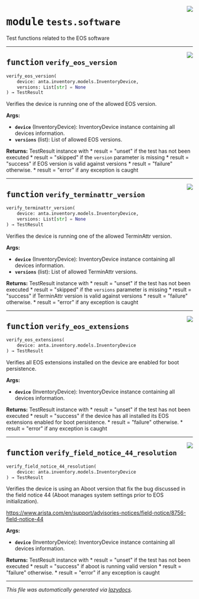 <!-- markdownlint-disable -->

<a href="../../anta/tests/software.py#L0"><img align="right" style="float:right;" src="https://img.shields.io/badge/-source-cccccc?style=flat-square"></a>

# <kbd>module</kbd> `tests.software`
Test functions related to the EOS software 


---

<a href="../../anta/tests/software.py#L17"><img align="right" style="float:right;" src="https://img.shields.io/badge/-source-cccccc?style=flat-square"></a>

## <kbd>function</kbd> `verify_eos_version`

```python
verify_eos_version(
    device: anta.inventory.models.InventoryDevice,
    versions: List[str] = None
) → TestResult
```

Verifies the device is running one of the allowed EOS version. 



**Args:**
 
 - <b>`device`</b> (InventoryDevice):  InventoryDevice instance containing all devices information. 
 - <b>`versions`</b> (list):  List of allowed EOS versions. 



**Returns:**
 TestResult instance with * result = "unset" if the test has not been executed * result = "skipped" if the `version` parameter is missing * result = "success" if EOS version is valid against versions * result = "failure" otherwise. * result = "error" if any exception is caught 


---

<a href="../../anta/tests/software.py#L61"><img align="right" style="float:right;" src="https://img.shields.io/badge/-source-cccccc?style=flat-square"></a>

## <kbd>function</kbd> `verify_terminattr_version`

```python
verify_terminattr_version(
    device: anta.inventory.models.InventoryDevice,
    versions: List[str] = None
) → TestResult
```

Verifies the device is running one of the allowed TerminAttr version. 



**Args:**
 
 - <b>`device`</b> (InventoryDevice):  InventoryDevice instance containing all devices information. 
 - <b>`versions`</b> (list):  List of allowed TerminAttr versions. 



**Returns:**
 TestResult instance with * result = "unset" if the test has not been executed * result = "skipped" if the `versions` parameter is missing * result = "success" if TerminAttr version is valid against versions * result = "failure" otherwise. * result = "error" if any exception is caught 


---

<a href="../../anta/tests/software.py#L107"><img align="right" style="float:right;" src="https://img.shields.io/badge/-source-cccccc?style=flat-square"></a>

## <kbd>function</kbd> `verify_eos_extensions`

```python
verify_eos_extensions(
    device: anta.inventory.models.InventoryDevice
) → TestResult
```

Verifies all EOS extensions installed on the device are enabled for boot persistence. 



**Args:**
 
 - <b>`device`</b> (InventoryDevice):  InventoryDevice instance containing all devices information. 



**Returns:**
 TestResult instance with * result = "unset" if the test has not been executed * result = "success" if the device has all installed its EOS extensions enabled for boot persistence. * result = "failure" otherwise. * result = "error" if any exception is caught 


---

<a href="../../anta/decorators.py#L158"><img align="right" style="float:right;" src="https://img.shields.io/badge/-source-cccccc?style=flat-square"></a>

## <kbd>function</kbd> `verify_field_notice_44_resolution`

```python
verify_field_notice_44_resolution(
    device: anta.inventory.models.InventoryDevice
) → TestResult
```

Verifies the device is using an Aboot version that fix the bug discussed in the field notice 44 (Aboot manages system settings prior to EOS initialization). 

https://www.arista.com/en/support/advisories-notices/field-notice/8756-field-notice-44 



**Args:**
 
 - <b>`device`</b> (InventoryDevice):  InventoryDevice instance containing all devices information. 



**Returns:**
 TestResult instance with * result = "unset" if the test has not been executed * result = "success" if aboot is running valid version * result = "failure" otherwise. * result = "error" if any exception is caught 




---

_This file was automatically generated via [lazydocs](https://github.com/ml-tooling/lazydocs)._
